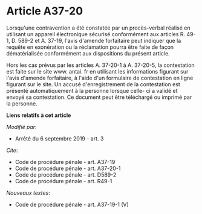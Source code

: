 # Article A37-20

Lorsqu'une contravention a été constatée par un procès-verbal réalisé en utilisant un appareil électronique sécurisé
conformément aux articles R. 49-1, D. 589-2 et A. 37-19, l'avis d'amende forfaitaire peut indiquer que la requête en
exonération ou la réclamation pourra être faite de façon dématérialisée conformément aux dispositions du présent article. 

Hors les cas prévus par les articles A. 37-20-1 à A. 37-20-5, la contestation est faite sur le site  www. antai. fr en
utilisant les informations figurant sur l'avis d'amende forfaitaire, à l'aide d'un formulaire de contestation en ligne
figurant sur le site. Un accusé d'enregistrement de la contestation est présenté automatiquement à la personne lorsque celle-
ci a validé et envoyé sa contestation. Ce document peut être téléchargé ou imprimé par la personne.

**Liens relatifs à cet article**

_Modifié par_:

  - Arrêté du 6 septembre 2019 - art. 3

_Cite_:

  - Code de procédure pénale - art. A37-19
  - Code de procédure pénale - art. A37-20-1
  - Code de procédure pénale - art. D589-2
  - Code de procédure pénale - art. R49-1

_Nouveaux textes_:

  - Code de procédure pénale - art. A37-19-1 (V)
